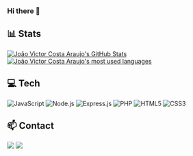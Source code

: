### Hi there 👋

## 📊 Stats
<a href="https://github.com/jovi31/jovi31">
  <img align="center" src="https://github-readme-stats.vercel.app/api?username=jovi31&show_icons=true&line_height=27&count_private=true&theme=tokyonight" alt="João Victor Costa Araujo's GitHub Stats" />
</a>
<a href="https://github.com/jovi31/jovi31">
  <img align="center" src="https://github-readme-stats.vercel.app/api/top-langs/?username=jovi31&langs_count=3&theme=tokyonight" alt="João Victor Costa Araujo's most used languages" />
</a>

## 💻 Tech
<img src="https://img.shields.io/badge/JavaScript-323330?style=for-the-badge&logo=javascript&logoColor=F7DF1E" alt="JavaScript"></img>
<img src="https://img.shields.io/badge/Node.js-339933?style=for-the-badge&logo=nodedotjs&logoColor=white" alt="Node.js"></img>
<img src="https://img.shields.io/badge/Express.js-000000?style=for-the-badge&logo=express&logoColor=white" alt="Express.js"></img>
<img src="https://img.shields.io/badge/PHP-777BB4?style=for-the-badge&logo=php&logoColor=white" alt="PHP"></img>
<img src="https://img.shields.io/badge/HTML5-E34F26?style=for-the-badge&logo=html5&logoColor=white" alt="HTML5"></img>
<img src="https://img.shields.io/badge/CSS3-1572B6?style=for-the-badge&logo=css3&logoColor=white" alt="CSS3"></img>

## 📫 Contact
<a href="mailto:joaovictorca16@gmail.com" target="_blank"><img src="https://img.shields.io/badge/Gmail-D14836?style=for-the-badge&logo=gmail&logoColor=white"></img></a>
<a href="https://www.linkedin.com/in/joão-victor-costa-araujo" target="_blank"><img src="https://img.shields.io/badge/LinkedIn-0077B5?style=for-the-badge&logo=linkedin&logoColor=white"></img></a>

<!--
**jovi31/jovi31** is a ✨ _special_ ✨ repository because its `README.md` (this file) appears on your GitHub profile.

Here are some ideas to get you started:

- 🔭 I’m currently working on ...
- 🌱 I’m currently learning ...
- 👯 I’m looking to collaborate on ...
- 🤔 I’m looking for help with ...
- 💬 Ask me about ...
- 📫 How to reach me: ...
- 😄 Pronouns: ...
- ⚡ Fun fact: ...
-->

